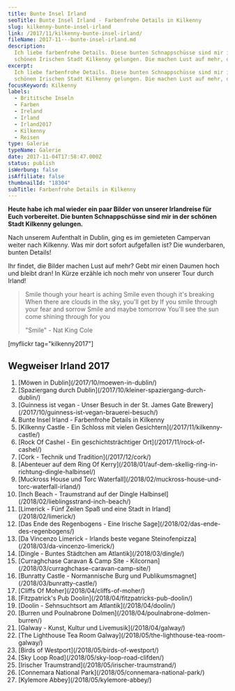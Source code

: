 ```yaml
---
title: Bunte Insel Irland
seoTitle: Bunte Insel Irland - Farbenfrohe Details in Kilkenny
slug: kilkenny-bunte-insel-irland
link: /2017/11/kilkenny-bunte-insel-irland/
fileName: 2017-11---bunte-insel-irland.md
description:
  Ich liebe farbenfrohe Details. Diese bunten Schnappschüsse sind mir in der
  schönen Irischen Stadt Kilkenny gelungen. Die machen Lust auf mehr, oder?
excerpt:
  Ich liebe farbenfrohe Details. Diese bunten Schnappschüsse sind mir in der
  schönen Irischen Stadt Kilkenny gelungen. Die machen Lust auf mehr, oder?
focusKeyword: Kilkenny
labels:
  - Brititsche Inseln
  - Farben
  - Ireland
  - Irland
  - Irland2017
  - Kilkenny
  - Reisen
type: Galerie
typeName: Galerie
date: 2017-11-04T17:58:47.000Z
status: publish
isWerbung: false
isAffiliate: false
thumbnailId: "18304"
subTitle: Farbenfrohe Details in Kilkenny
---
```


<strong>Heute habe ich mal wieder ein paar Bilder von unserer Irlandreise für
Euch vorbereitet. Die bunten Schnappschüsse sind mir in der schönen Stadt
Kilkenny gelungen.</strong>

Nach unserem Aufenthalt in Dublin, ging es im gemieteten Campervan weiter nach
Kilkenny. Was mir dort sofort aufgefallen ist? Die wunderbaren, bunten Details!

Ihr findet, die Bilder machen Lust auf mehr? Gebt mir einen Daumen hoch und
bleibt dran! In Kürze erzähle ich noch mehr von unserer Tour durch Irland!

<blockquote>Smile though your heart is aching
Smile even though it's breaking
When there are clouds in the sky, you'll get by
If you smile through your fear and sorrow
Smile and maybe tomorrow
You'll see the sun come shining through for you

"Smile" - Nat King Cole</blockquote>

[myflickr tag="kilkenny2017"]

## Wegweiser Irland 2017

<ol>
    <li> [Möwen in Dublin](/2017/10/moewen-in-dublin/) </li>
    <li> [Spaziergang durch Dublin](/2017/10/kleiner-spaziergang-durch-dublin/) </li>
    <li> [Guinness ist vegan - Unser Besuch in der St. James Gate Brewery](/2017/10/guinness-ist-vegan-brauerei-besuch/) </li>
    <li>Bunte Insel Irland - Farbenfrohe Details in Kilkenny</li>
    <li> [Kilkenny Castle - Ein Schloss mit vielen Gesichtern](/2017/11/kilkenny-castle/) </li>
    <li> [Rock Of Cashel - Ein geschichtsträchtiger Ort](/2017/11/rock-of-cashel/) </li>
    <li> [Cork - Technik und Tradition](/2017/12/cork/) </li>
    <li> [Abenteuer auf dem Ring Of Kerry](/2018/01/auf-dem-skellig-ring-in-richtung-dingle-halbinsel/) </li>
    <li> [Muckross House und Torc Waterfall](/2018/02/muckross-house-und-torc-waterfall-irland/) </li>
    <li> [Inch Beach - Traumstrand auf der Dingle Halbinsel](/2018/02/lieblingsstrand-inch-beach/) </li>
    <li> [Limerick - Fünf Zeilen Spaß und eine Stadt in Irland](/2018/02/limerick/) </li>
    <li> [Das Ende des Regenbogens - Eine Irische Sage](/2018/02/das-ende-des-regenbogens/) </li>
    <li> [Da Vincenzo Limerick - Irlands beste vegane Steinofenpizza](/2018/03/da-vincenzo-limerick/) </li>
    <li> [Dingle - Buntes Städtchen am Atlantik](/2018/03/dingle/) </li>
    <li> [Curraghchase Caravan &amp; Camp Site - Kilcornan](/2018/03/curraghchase-caravan-camp-site/) </li>
    <li> [Bunratty Castle - Normannische Burg und Publikumsmagnet](/2018/03/bunratty-castle/) </li>
    <li> [Cliffs Of Moher](/2018/04/cliffs-of-moher/) </li>
    <li> [Fitzpatrick's Pub Doolin](/2018/04/fitzpatricks-pub-doolin/) </li>
    <li> [Doolin - Sehnsuchtsort am Atlantik](/2018/04/doolin/) </li>
    <li> [Burren und Poulnabrone Dolmen](/2018/04/poulnabrone-dolmen-burren/) </li>
    <li> [Galway - Kunst, Kultur und Livemusik](/2018/04/galway/) </li>
    <li> [The Lighthouse Tea Room Galway](/2018/05/the-lighthouse-tea-room-galway/) </li>
    <li> [Birds of Westport](/2018/05/birds-of-westport/) </li>
    <li> [Sky Loop Road](/2018/05/sky-loop-road-clifden/) </li>
    <li> [Irischer Traumstrand](/2018/05/irischer-traumstrand/) </li>
    <li> [Connemara National Park](/2018/05/connemara-national-park/) </li>
    <li> [Kylemore Abbey](/2018/05/kylemore-abbey/) </li>
</ol>
